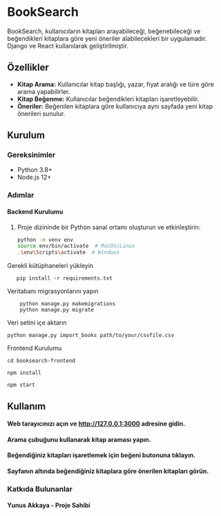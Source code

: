    # BookSearch
   
   BookSearch, kullanıcıların kitapları arayabileceği, beğenebileceği ve beğendikleri kitaplara göre yeni öneriler alabilecekleri bir uygulamadır. Django ve React kullanılarak geliştirilmiştir.
   
   ## Özellikler
   
   - **Kitap Arama:** Kullanıcılar kitap başlığı, yazar, fiyat aralığı ve türe göre arama yapabilirler.
   - **Kitap Beğenme:** Kullanıcılar beğendikleri kitapları işaretleyebilir.
   - **Öneriler:** Beğenilen kitaplara göre kullanıcıya aynı sayfada yeni kitap önerileri sunulur.
   
   ## Kurulum
   
   ### Gereksinimler
   
   - Python 3.8+
   - Node.js 12+
   
   ### Adımlar
   
   #### Backend Kurulumu
   
   1. Proje dizininde bir Python sanal ortamı oluşturun ve etkinleştirin:
      ```bash
      python -m venv env
      source env/bin/activate  # MacOS/Linux
      .\env\Scripts\activate  # Windows    
      
   Gerekli kütüphaneleri yükleyin

       pip install -r requirements.txt

   Veritabanı migrasyonlarını yapın

        python manage.py makemigrations
        python manage.py migrate
                                 
   Veri setini içe aktarın

    python manage.py import_books path/to/your/csvfile.csv

   Frontend Kurulumu

    cd booksearch-frontend

    npm install

    npm start

## Kullanım
#### Web tarayıcınızı açın ve http://127.0.0.1:3000 adresine gidin.
#### Arama çubuğunu kullanarak kitap araması yapın.
#### Beğendiğiniz kitapları işaretlemek için beğeni butonuna tıklayın.
#### Sayfanın altında beğendiğiniz kitaplara göre önerilen kitapları görün.

### Katkıda Bulunanlar
#### Yunus Akkaya - Proje Sahibi

















